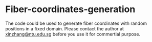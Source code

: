 # Fiber-coordinates-generation
The code could be used to generate fiber coordinates with random positions in a fixed domain.
Please contact the author at xinzhang@ntu.edu.sg before you use it for commertial purpose.
